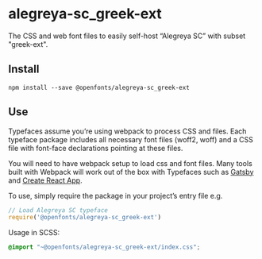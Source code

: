
# alegreya-sc_greek-ext

The CSS and web font files to easily self-host “Alegreya SC” with subset "greek-ext".

## Install

`npm install --save @openfonts/alegreya-sc_greek-ext`

## Use

Typefaces assume you’re using webpack to process CSS and files. Each typeface
package includes all necessary font files (woff2, woff) and a CSS file with
font-face declarations pointing at these files.

You will need to have webpack setup to load css and font files. Many tools built
with Webpack will work out of the box with Typefaces such as [Gatsby](https://github.com/gatsbyjs/gatsby)
and [Create React App](https://github.com/facebookincubator/create-react-app).

To use, simply require the package in your project’s entry file e.g.

```javascript
// Load Alegreya SC typeface
require('@openfonts/alegreya-sc_greek-ext')
```

Usage in SCSS:
```scss
@import "~@openfonts/alegreya-sc_greek-ext/index.css";
```
